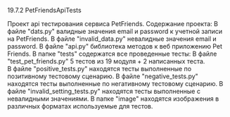19.7.2 PetFriendsApiTests

Проект api тестирования сервиса PetFriends. Содержание проекта: В файле "dats.py" валидные значения email и password к учетной записи на PetFriends. 
В файле "invalid_data.py" невалидные значения email и password. В файле "api.py" библиотека методов к веб приложению Pet Friends. 
В папке "tests" содержатся все проведенные тесты:
В файле "test_pet_friends.py" 5 тестов из 19 модуля + 2 написанных теста.  
В файле "positive_tests.py" находятся тесты выполненные по позитивному тестовому сценарию. 
В файле "negative_tests.py" находятся тесты выполненные по негативному тестовому сценарию. 
В файле "invalid_setting_tests.py" находятся тесты выполненные c невалидными значениями. 
В папке "image" находятся изображения в различных форматах используемые для тестов.
